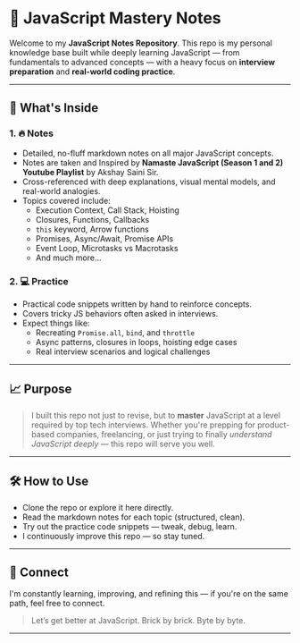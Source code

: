 # 🧠 JavaScript Mastery Notes
Welcome to my **JavaScript Notes Repository**.
This repo is my personal knowledge base built while deeply learning JavaScript — from fundamentals to advanced concepts — with a heavy focus on **interview preparation** and **real-world coding practice**.

---

## 📌 What's Inside
### 1. 🔥 Notes
- Detailed, no-fluff markdown notes on all major JavaScript concepts.
- Notes are taken and Inspired by **Namaste JavaScript (Season 1 and 2) Youtube Playlist** by Akshay Saini Sir.
- Cross-referenced with deep explanations, visual mental models, and real-world analogies.
- Topics covered include:
  - Execution Context, Call Stack, Hoisting
  - Closures, Functions, Callbacks
  - `this` keyword, Arrow functions
  - Promises, Async/Await, Promise APIs
  - Event Loop, Microtasks vs Macrotasks
  - And much more...

### 2. 💻 Practice
- Practical code snippets written by hand to reinforce concepts.
- Covers tricky JS behaviors often asked in interviews.
- Expect things like:
  - Recreating `Promise.all`, `bind`, and `throttle`
  - Async patterns, closures in loops, hoisting edge cases
  - Real interview scenarios and logical challenges

---

## 📈 Purpose
> I built this repo not just to revise, but to **master** JavaScript at a level required by top tech interviews.
Whether you're prepping for product-based companies, freelancing, or just trying to finally *understand JavaScript deeply* — this repo will serve you well.

---

## 🛠️ How to Use
- Clone the repo or explore it here directly.
- Read the markdown notes for each topic (structured, clean).
- Try out the practice code snippets — tweak, debug, learn.
- I continuously improve this repo — so stay tuned.

---

## 🔗 Connect
I'm constantly learning, improving, and refining this — if you're on the same path, feel free to connect.
> Let’s get better at JavaScript. Brick by brick. Byte by byte.

---
